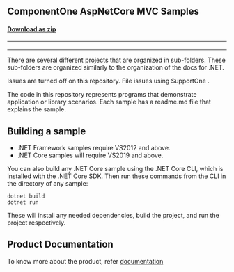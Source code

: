 ## ComponentOne AspNetCore MVC Samples
#### [Download as zip](https://downgit.github.io/#/home?url=https://github.com/GrapeCity/ComponentOne-ASPNET-MVC-Samples/tree/masterMvc)
____
#### 
____

There are several different projects that are organized in sub-folders. These sub-folders are organized similarly to the organization of the docs for .NET.

Issues are turned off on this repository. File issues using SupportOne .

The code in this repository represents programs that demonstrate application or library scenarios. Each sample has a readme.md file that explains the sample.

## Building a sample

* .NET Framework samples require VS2012 and above.
* .NET Core samples will require VS2019 and above.

You can also build any .NET Core sample using the .NET Core CLI, which is installed with the .NET Core SDK. Then run these commands from the CLI in the directory of any sample:
```
dotnet build 
dotnet run 
```
These will install any needed dependencies, build the project, and run the project respectively.

## Product Documentation
To know more about the product, refer [documentation](https://www.grapecity.com/componentone/docs/mvc/online-mvc-core/overview.html) 
